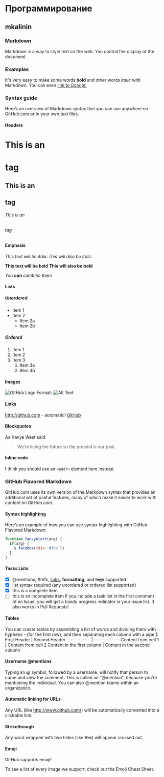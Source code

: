 # Программирование
## mkalinin
### Markdown
Markdown is a way to style text on the web. You control the display of the document
### Examples 
It's very easy to make some words **bold** and other words *italic* with Markdown. You can even [link to Google!](http://google.com)
### Syntax guide
Here’s an overview of Markdown syntax that you can use anywhere on GitHub.com or in your own text files.
#### Headers
# This is an <h1> tag
## This is an <h2> tag
###### This is an <h6> tag
#### Emphasis 
*This text will be italic*
_This will also be italic_

**This text will be bold**
__This will also be bold__

_You **can** combine them_
#### Lists
##### Unordered
* Item 1
* Item 2
  * Item 2a
  * Item 2b
##### Ordered
1. Item 1
1. Item 2
1. Item 3
   1. Item 3a
   1. Item 3b
#### Images 
![GitHub Logo](/images/logo.png)
Format: ![Alt Text](url)
#### Links
http://github.com - automatic!
[GitHub](http://github.com)
#### Blockquotes
As Kanye West said:

> We're living the future so
> the present is our past.
#### Inline code
I think you should use an
`<addr>` element here instead.
### GitHub Flavored Markdown
GitHub.com uses its own version of the Markdown syntax that provides an additional set of useful features, many of which make it easier to work with content on GitHub.com.
#### Syntax highlighting
Here’s an example of how you can use syntax highlighting with GitHub Flavored Markdown:
```javascript
function fancyAlert(arg) {
  if(arg) {
    $.facebox({div:'#foo'})
  }
}
```
#### Tasks Lists
- [x] @mentions, #refs, [links](), **formatting**, and <del>tags</del> supported
- [x] list syntax required (any unordered or ordered list supported)
- [x] this is a complete item
- [ ] this is an incomplete item
If you include a task list in the first comment of an Issue, you will get a handy progress indicator in your issue list. It also works in Pull Requests!
#### Tables
You can create tables by assembling a list of words and dividing them with hyphens - (for the first row), and then separating each column with a pipe |:
First Header | Second Header
------------ | -------------
Content from cell 1 | Content from cell 2
Content in the first column | Content in the second column
#### Username @mentions
Typing an @ symbol, followed by a username, will notify that person to come and view the comment. This is called an “@mention”, because you’re mentioning the individual. You can also @mention teams within an organization.
#### Automatic linking for URLs
Any URL (like http://www.github.com/) will be automatically converted into a clickable link.
#### Strikethrough
Any word wrapped with two tildes (like ~~this~~) will appear crossed out.
#### Emoji
GitHub supports emoji!

To see a list of every image we support, check out the Emoji Cheat Sheet.
